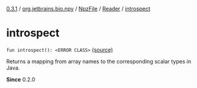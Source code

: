 [0.3.1](../../../index.md) / [org.jetbrains.bio.npy](../../index.md) / [NpzFile](../index.md) / [Reader](index.md) / [introspect](.)

# introspect

`fun introspect(): <ERROR CLASS>` [(source)](https://github.com/JetBrains-Research/npy/blob/0.3.1/src/main/kotlin/org/jetbrains/bio/npy/Npz.kt#L42)

Returns a mapping from array names to the corresponding
scalar types in Java.

**Since**
0.2.0

